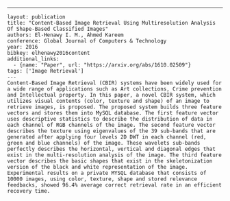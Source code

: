 ---
    layout: publication
    title: "Content-Based Image Retrieval Using Multiresolution Analysis Of Shape-Based Classified Images"
    authors: El-Henawy I. M., Ahmed Kareem
    conference: Global Journal of Computers & Technology
    year: 2016
    bibkey: elhenawy2016content
    additional_links:
      - {name: "Paper", url: "https://arxiv.org/abs/1610.02509"}
    tags: ['Image Retrieval']
    ---
    Content-Based Image Retrieval (CBIR) systems have been widely used for a wide range of applications such as Art collections, Crime prevention and Intellectual property. In this paper, a novel CBIR system, which utilizes visual contents (color, texture and shape) of an image to retrieve images, is proposed. The proposed system builds three feature vectors and stores them into MySQL database. The first feature vector uses descriptive statistics to describe the distribution of data in each channel of RGB channels of the image. The second feature vector describes the texture using eigenvalues of the 39 sub-bands that are generated after applying four levels 2D DWT in each channel (red, green and blue channels) of the image. These wavelets sub-bands perfectly describes the horizontal, vertical and diagonal edges that exist in the multi-resolution analysis of the image. The third feature vector describes the basic shapes that exist in the skeletonization version of the black and white representation of the image. Experimental results on a private MYSQL database that consists of 10000 images, using color, texture, shape and stored relevance feedbacks, showed 96.4% average correct retrieval rate in an efficient recovery time.
